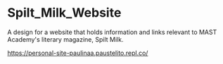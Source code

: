 # Spilt_Milk_Website
A design for a website that holds information and links relevant to MAST Academy's literary magazine, Spilt Milk.

https://personal-site-paulinaa.paustelito.repl.co/
